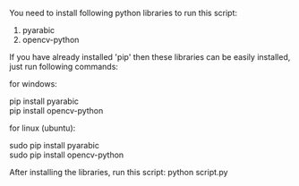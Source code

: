 You need to install following python libraries to run this script:
1) pyarabic
2) opencv-python

If you have already installed 'pip' then these libraries can be easily installed, just run following commands:

for windows:

pip install pyarabic</br>
pip install opencv-python</br>

for linux (ubuntu):

sudo pip install pyarabic</br>
sudo pip install opencv-python</br>

After installing the libraries, run this script:
python script.py

